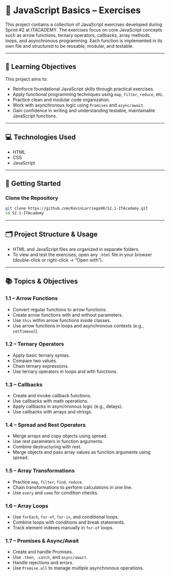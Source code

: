 # 📘 JavaScript Basics – Exercises

This project contains a collection of JavaScript exercises developed during Sprint #2 at ITACADEMY. The exercises focus on core JavaScript concepts such as arrow functions, ternary operators, callbacks, array methods, loops, and asynchronous programming. Each function is implemented in its own file and structured to be reusable, modular, and testable.

---

## 🎯 Learning Objectives

This project aims to:

- Reinforce foundational JavaScript skills through practical exercises.
- Apply functional programming techniques using `map`, `filter`, `reduce`, etc.
- Practice clean and modular code organization.
- Work with asynchronous logic using `Promises` and `async/await`.
- Gain confidence in writing and understanding testable, maintainable JavaScript functions.

---

## 💻 Technologies Used

- HTML
- CSS
- JavaScript

---

## 🚀 Getting Started

### Clone the Repository

```bash
git clone https://github.com/KevinLarriega98/S2.1-ITAcademy.git
cd S2.1-ITAcademy
```

---

## 🗂️ Project Structure & Usage

- HTML and JavaScript files are organized in separate folders.
- To view and test the exercises, open any `.html` file in your browser (double-click or right-click → “Open with”).

---

## 📚 Topics & Objectives

### **1.1 – Arrow Functions**

- Convert regular functions to arrow functions.
- Create arrow functions with and without parameters.
- Use `this` within arrow functions inside classes.
- Use arrow functions in loops and asynchronous contexts (e.g., `setTimeout`).

### **1.2 – Ternary Operators**

- Apply basic ternary syntax.
- Compare two values.
- Chain ternary expressions.
- Use ternary operators in loops and with functions.

### **1.3 – Callbacks**

- Create and invoke callback functions.
- Use callbacks with math operations.
- Apply callbacks in asynchronous logic (e.g., delays).
- Use callbacks with arrays and strings.

### **1.4 – Spread and Rest Operators**

- Merge arrays and copy objects using spread.
- Use rest parameters in function arguments.
- Combine destructuring with rest.
- Merge objects and pass array values as function arguments using spread.

### **1.5 – Array Transformations**

- Practice `map`, `filter`, `find`, `reduce`.
- Chain transformations to perform calculations in one line.
- Use `every` and `some` for condition checks.

### **1.6 – Array Loops**

- Use `forEach`, `for-of`, `for-in`, and conditional loops.
- Combine loops with conditions and break statements.
- Track element indexes manually in `for-of` loops.

### **1.7 – Promises & Async/Await**

- Create and handle Promises.
- Use `.then`, `.catch`, and `async/await`.
- Handle rejections and errors.
- Use `Promise.all` to manage multiple asynchronous operations.